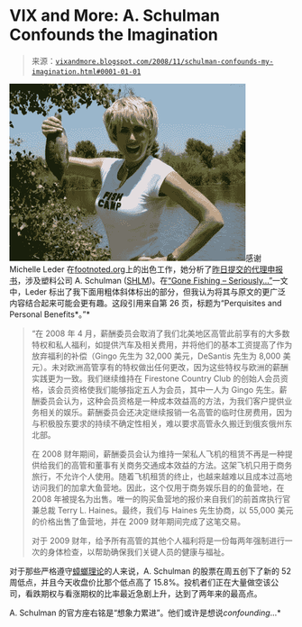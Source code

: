 <!--yml

类别：未分类

date: 2024-05-18 18:14:12

-->

# VIX and More: A. Schulman Confounds the Imagination

> 来源：[`vixandmore.blogspot.com/2008/11/schulman-confounds-my-imagination.html#0001-01-01`](http://vixandmore.blogspot.com/2008/11/schulman-confounds-my-imagination.html#0001-01-01)

![](img/793aac74e88eb30f1d334387c7633be7.png)感谢 Michelle Leder 在[footnoted.org](http://www.footnoted.org/)上的出色工作，她分析了[昨日提交的代理申报书](http://sec.gov/Archives/edgar/data/87565/000095015208009644/l32892bdef14a.htm)，涉及塑料公司 A. Schulman ([SHLM](http://finance.yahoo.com/q?s=SHLM))。在[“Gone Fishing – Seriously…”](http://www.footnoted.org/perk-city/gone-fishing-seriously/)一文中，Leder 标出了我下面用粗体斜体标出的部分，但我认为将其与原文的更广泛内容结合起来可能会更有趣。这段引用来自第 26 页，标题为“Perquisites and Personal Benefits*。”*

> “在 2008 年 4 月，薪酬委员会取消了我们北美地区高管此前享有的大多数特权和私人福利，如提供汽车及相关费用，并将他们的基本工资提高了作为放弃福利的补偿（Gingo 先生为 32,000 美元，DeSantis 先生为 8,000 美元）。未对欧洲高管享有的特权做出任何更改，因为这些特权与欧洲的薪酬实践更为一致。我们继续维持在 Firestone Country Club 的创始人会员资格，该会员资格使我们能够指定五人为会员，其中一人为 Gingo 先生。薪酬委员会认为，这种会员资格是一种成本效益高的方法，为我们客户提供业务相关的娱乐。薪酬委员会还决定继续报销一名高管的临时住房费用，因为与积极股东要求的持续不确定性相关，难以要求高管永久搬迁到俄亥俄州东北部。
> 
> 在 2008 财年期间，薪酬委员会认为维持一架私人飞机的租赁不再是一种提供给我们的高管和董事有关商务交通成本效益的方法。这架飞机只用于商务旅行，不允许个人使用。随着飞机租赁的终止，也越来越难以且成本过高地访问我们的加拿大鱼营地。因此，这个仅用于商务娱乐目的的鱼营地，在 2008 年被提名为出售。唯一的购买鱼营地的报价来自我们的前首席执行官兼总裁 Terry L. Haines。最终，我们与 Haines 先生协商，以 55,000 美元的价格出售了鱼营地，并在 2009 财年期间完成了这笔交易。
> 
> 对于 2009 财年，给予所有高管的其他个人福利将是一份每两年强制进行一次的身体检查，以帮助确保我们关键人员的健康与福祉。

对于那些严格遵守[蟑螂理论](http://www.investopedia.com/terms/c/cockroachtheory.asp)的人来说，A. Schulman 的股票在周五创下了新的 52 周低点，并且今天收盘价比那个低点高了 15.8%。投机者们正在大量做空该公司，看跌期权与看涨期权的比率最近急剧上升，达到了两年来的最高点。

A. Schulman 的官方座右铭是“想象力累进”。他们或许是想说*confounding*…*

